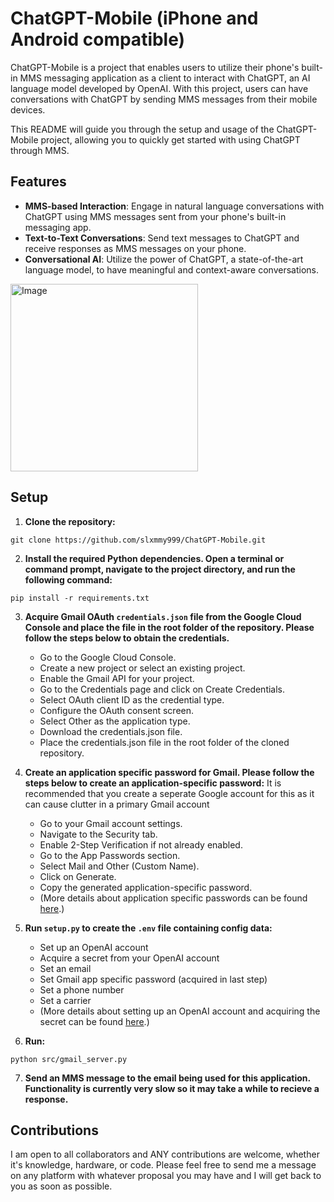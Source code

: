 # ChatGPT-Mobile (iPhone and Android compatible)

ChatGPT-Mobile is a project that enables users to utilize their phone's built-in MMS messaging application as a client to interact with ChatGPT, an AI language model developed by OpenAI. With this project, users can have conversations with ChatGPT by sending MMS messages from their mobile devices.

This README will guide you through the setup and usage of the ChatGPT-Mobile project, allowing you to quickly get started with using ChatGPT through MMS.
## Features

- **MMS-based Interaction**: Engage in natural language conversations with ChatGPT using MMS messages sent from your phone's built-in messaging app.
- **Text-to-Text Conversations**: Send text messages to ChatGPT and receive responses as MMS messages on your phone.
- **Conversational AI**: Utilize the power of ChatGPT, a state-of-the-art language model, to have meaningful and context-aware conversations.

<img src="https://github.com/slxmmy999/ChatGPT-Mobile/assets/62761327/60a815a0-2334-44ce-a8b0-8043b7f9ccf8" alt="Image" width="300">

## Setup

1. **Clone the repository:**
```
git clone https://github.com/slxmmy999/ChatGPT-Mobile.git
```

2. **Install the required Python dependencies. Open a terminal or command prompt, navigate to the project directory, and run the following command:**
```
pip install -r requirements.txt
```

3. **Acquire Gmail OAuth `credentials.json` file from the Google Cloud Console and place the file in the root folder of the repository. Please follow the steps below to obtain the credentials.**
    - Go to the Google Cloud Console.
    - Create a new project or select an existing project.
    - Enable the Gmail API for your project.
    - Go to the Credentials page and click on Create Credentials.
    - Select OAuth client ID as the credential type.
    - Configure the OAuth consent screen.
    - Select Other as the application type.
    - Download the credentials.json file.
    - Place the credentials.json file in the root folder of the cloned repository.

4. **Create an application specific password for Gmail. Please follow the steps below to create an application-specific password:**
It is recommended that you create a seperate Google account for this as it can cause clutter in a primary Gmail account
    - Go to your Gmail account settings.
    - Navigate to the Security tab.
    - Enable 2-Step Verification if not already enabled.
    - Go to the App Passwords section.
    - Select Mail and Other (Custom Name).
    - Click on Generate.
    - Copy the generated application-specific password.
    - (More details about application specific passwords can be found [here](https://support.google.com/mail/answer/185833?hl=en).)

5. **Run `setup.py` to create the `.env` file containing config data:**
    - Set up an OpenAI account
    - Acquire a secret from your OpenAI account
    - Set an email
    - Set Gmail app specific password (acquired in last step)
    - Set a phone number
    - Set a carrier
    - (More details about setting up an OpenAI account and acquiring the secret can be found [here](https://www.windowscentral.com/software-apps/how-to-get-an-openai-api-key).)

6. **Run:**
```
python src/gmail_server.py
```

7. **Send an MMS message to the email being used for this application. Functionality is currently very slow so it may take a while to recieve a response.**

## Contributions

I am open to all collaborators and ANY contributions are welcome, whether it's knowledge, hardware, or code. Please feel free to send me a message on any platform with whatever proposal you may have and I will get back to you as soon as possible.
